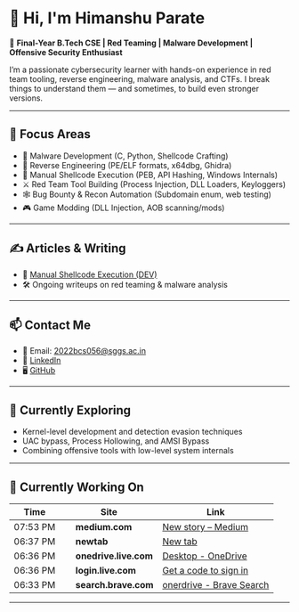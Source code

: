 # 👋 Hi, I'm Himanshu Parate

🎯 **Final-Year B.Tech CSE | Red Teaming | Malware Development | Offensive Security Enthusiast**

I’m a passionate cybersecurity learner with hands-on experience in red team tooling, reverse engineering, malware analysis, and CTFs. I break things to understand them — and sometimes, to build even stronger versions.

---

## 🧰 Focus Areas

- 🐍 Malware Development (C, Python, Shellcode Crafting)
- 🧬 Reverse Engineering (PE/ELF formats, x64dbg, Ghidra)
- 🧠 Manual Shellcode Execution (PEB, API Hashing, Windows Internals)
- ⚔️ Red Team Tool Building (Process Injection, DLL Loaders, Keyloggers)
- 🕸️ Bug Bounty & Recon Automation (Subdomain enum, web testing)
- 🎮 Game Modding (DLL Injection, AOB scanning/mods)

---



## ✍️ Articles & Writing

- 📖 [Manual Shellcode Execution (DEV)](https://dev.to/himanshup601/from-peb-to-winexec-manual-shellcode-execution-without-imports-on-windows-x64-5ebc)
- 🛠️ Ongoing writeups on red teaming & malware analysis

---

## 📫 Contact Me

- 📧 Email: 2022bcs056@sggs.ac.in
- 🔗 [LinkedIn](https://www.linkedin.com/in/himanshu-parate-6582452b1/)
- 🖥️ [GitHub](https://github.com/HimanshuP601)

---

## 🧭 Currently Exploring

- Kernel-level development and detection evasion techniques  
- UAC bypass, Process Hollowing, and AMSI Bypass  
- Combining offensive tools with low-level system internals  

---

## 🧭 Currently Working On
<!--ACTIVITY-START-->

| Time | Site | Link |
|------|------|------|
| 07:53 PM | <img src='https://www.google.com/s2/favicons?sz=64&domain=medium.com' width='16' height='16'> **medium.com** | [New story – Medium](https://medium.com/new-story) |
| 06:37 PM | <img src='https://www.google.com/s2/favicons?sz=64&domain=newtab' width='16' height='16'> **newtab** | [New tab](chrome://newtab/) |
| 06:36 PM | <img src='https://www.google.com/s2/favicons?sz=64&domain=onedrive.live.com' width='16' height='16'> **onedrive.live.com** | [Desktop - OneDrive](https://onedrive.live.com/?id=%2Fpersonal%2F86ecfde19079e4bd%2FDocuments%2FDesktop&view=0) |
| 06:36 PM | <img src='https://www.google.com/s2/favicons?sz=64&domain=login.live.com' width='16' height='16'> **login.live.com** | [Get a code to sign in](https://login.live.com/ppsecure/post.srf?username=himanshuparate1528%40outlook.com&cobrandid=11bd8083-87e0-41b5-bb78-0bc43c8a8e8a&id=250206&uaid=991b4338c65d4906a2b27dc639db677a&pid=0&opid=5D1B6FEAD5BDAB9D&route=C536_BAY) |
| 06:33 PM | <img src='https://www.google.com/s2/favicons?sz=64&domain=search.brave.com' width='16' height='16'> **search.brave.com** | [onerdrive - Brave Search](https://search.brave.com/search?q=onerdrive&source=desktop) |

<!--ACTIVITY-END-->
---
